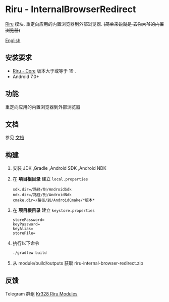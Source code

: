 # Riru - InternalBrowserRedirect

[Riru](https://github.com/RikkaApps/Riru) 模块. 重定向应用的内置浏览器到外部浏览器. ~~(简单来说就是 去你大爷的内置浏览器)~~

[English](README.md)

## 安装要求

* [Riru - Core](https://github.com/RikkaApps/Riru) 版本大于或等于 19 .
* Android 7.0+




## 功能

重定向应用的内置浏览器到外部浏览器



## 文档

参见 [文档](https://kr328.github.io/Riru-InternalBrowserRedirect-Rules/lang-detect)



## 构建

1. 安装 JDK ,Gradle ,Android SDK ,Android NDK

2. 在 **项目根目录** 建立 `local.properties`
   ```properties
   sdk.dir=/路径/到/AndroidSdk
   ndk.dir=/路径/到/AndroidNdk
   cmake.dir=/路径/到/AndroidCmake/*版本*
   ```
3. 在 **项目根目录** 建立 `keystore.properties`
   ```properties
   storePassword=
   keyPassword=
   keyAlias=
   storeFile=
   ```
4. 执行以下命令
   ```bash 
   ./gradlew build
   ```

5. 从 module/build/outputs 获取 riru-internal-browser-redirect.zip



## 反馈

Telegram 群组 [Kr328 Riru Modules](https://t.me/kr328_riru_modules)

